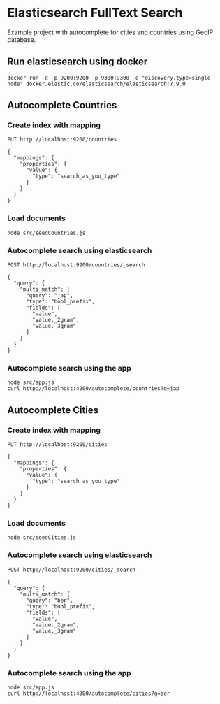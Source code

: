 # Elasticsearch FullText Search

Example project with autocomplete for cities and countries using GeoIP database.

## Run elasticsearch using docker

```
docker run -d -p 9200:9200 -p 9300:9300 -e "discovery.type=single-node" docker.elastic.co/elasticsearch/elasticsearch:7.9.0
```

## Autocomplete Countries

### Create index with mapping

```
PUT http://localhost:9200/countries

{
  "mappings": {
    "properties": {
      "value": {
        "type": "search_as_you_type"
      }
    }
  }
}
```

### Load documents

```
node src/seedCountries.js
```

### Autocomplete search using elasticsearch

```
POST http://localhost:9200/countries/_search

{
  "query": {
    "multi_match": {
      "query": "jap",
      "type": "bool_prefix",
      "fields": [
        "value",
        "value._2gram",
        "value._3gram"
      ]
    }
  }
}
```

### Autocomplete search using the app

```
node src/app.js
curl http://localhost:4000/autocomplete/countries?q=jap
```

## Autocomplete Cities

### Create index with mapping

```
PUT http://localhost:9200/cities

{
  "mappings": {
    "properties": {
      "value": {
        "type": "search_as_you_type"
      }
    }
  }
}
```

### Load documents

```
node src/seedCities.js
```

### Autocomplete search using elasticsearch

```
POST http://localhost:9200/cities/_search

{
  "query": {
    "multi_match": {
      "query": "ber",
      "type": "bool_prefix",
      "fields": [
        "value",
        "value._2gram",
        "value._3gram"
      ]
    }
  }
}
```

### Autocomplete search using the app

```
node src/app.js
curl http://localhost:4000/autocomplete/cities?q=ber
```
